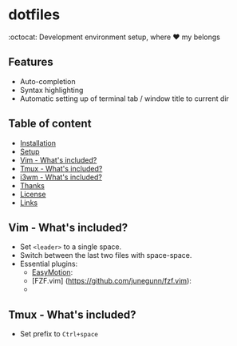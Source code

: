 # dotfiles
:octocat: Development environment setup, where :heart: my belongs 


## Features

* Auto-completion
* Syntax highlighting
* Automatic setting up of terminal tab / window title to current dir

## Table of content

- [Installation](#installation)
- [Setup](#setup)
- [Vim - What's included?](#vim)
- [Tmux - What's included?](#tmux)
- [i3wm - What's included?](#i3wm)
- [Thanks](#thanks)
- [License](#license)
- [Links](#links)

## Vim - What's included?
* Set `<leader>` to a single space.
* Switch between the last two files with space-space.
* Essential plugins:
  * [EasyMotion](https://github.com/easymotion/vim-easymotion):
  * [FZF.vim] (https://github.com/junegunn/fzf.vim):
  * 

## Tmux - What's included?
* Set prefix to `Ctrl+space`


